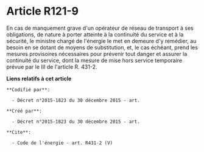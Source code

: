 # Article R121-9

En cas de manquement grave d'un opérateur de réseau de transport à ses obligations, de nature à porter atteinte à la
continuité du service et à la sécurité, le ministre chargé de l'énergie le met en demeure d'y remédier, au besoin en se
dotant de moyens de substitution, et, le cas échéant, prend les mesures provisoires nécessaires pour prévenir tout danger et
assurer la continuité du service, dont la mesure de mise hors service temporaire prévue par le III de l'article R. 431-2.

**Liens relatifs à cet article**

	**Codifié par**:

	  - Décret n°2015-1823 du 30 décembre 2015 - art.

	**Créé par**:

	  - Décret n°2015-1823 du 30 décembre 2015 - art.

	**Cite**:

	  - Code de l'énergie - art. R431-2 (V)
